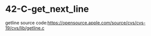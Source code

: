 # 42-C-get_next_line
getline source code:https://opensource.apple.com/source/cvs/cvs-19/cvs/lib/getline.c
